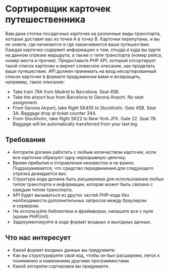 # Сортировщик карточек путешественника
Вам дана стопка посадочных карточек на различные виды транспорта, которые доставят вас из точки A в точку B. Карточки перепутаны, и вы не знаете, где начинается и где заканчивается ваше путешествие. Каждая карточка содержит информацию о том, откуда и куда вы едете на данном отрезке маршрута, а также о типе транспорта (номер рейса, номер места и прочее).
Предоставьте PHP API, который отсортирует такой список карточек и вернет словесное описание, как проделать ваше путешествие. API должен принимать на вход несортированный список карточек в формате придуманном вами и возвращать, например, такое описание:
* Take train 78A from Madrid to Barcelona. Seat 45B.
* Take the airport bus from Barcelona to Gerona Airport. No seat assignment.
* From Gerona Airport, take flight SK455 to Stockholm. Gate 45B. Seat 3A. Baggage drop at ticket counter 344.
* From Stockholm, take flight SK22 to New York JFK. Gate 22. Seat 7B. Baggage will be automatically transferred from your last leg.

## Требования
* Алгоритм должен работать с любым количеством карточек, если все карточки образуют одну неразрывную цепочку.
* Время прибытия и отправления неизвестно и не важно. Подразумевается, что средство передвижения для следующего отрезка дожидается вас.
* Структура кода должна быть расширяема для использования любых типов транспорта и информации, которая может быть связана с каждым типом транспорта.
* API будет вызываться из других частей PHP-кода без необходимости дополнительных запросов между браузером и сервером.
* Не используйте библиотеки и фреймворки, напишите все с нуля (кроме PHPUnit).
* Задокументируйте в коде формат входных и выходных данных.

## Что нас интересует
* Какой формат входных данных вы придумаете.
* Как вы структурируете свой код, чтобы он был расширяем, легок к пониманию и изменениям другими программистами.
* Какой алгоритм сортировки вы придумаете.
